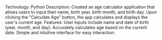 Technology: Python
Description: Created an age calculator application that allows users to input their name, birth year, birth month, and birth day. Upon clicking the "Calculate Age" button, the app calculates and displays the user's current age.
Features:
User inputs include name and date of birth (year, month, and day).
Accurately calculates age based on the current date.
Simple and intuitive interface for easy interaction.
